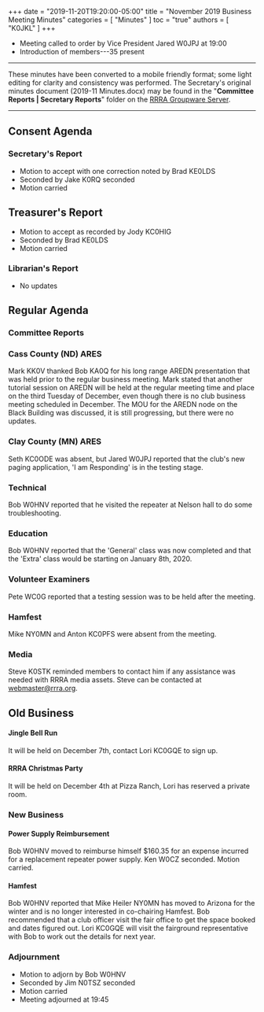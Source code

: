 +++
date = "2019-11-20T19:20:00-05:00"
title = "November 2019 Business Meeting Minutes"
categories = [ "Minutes" ]
toc = "true"
authors = [ "K0JKL" ]
+++
* Meeting called to order by Vice President Jared W0JPJ at 19:00
* Introduction of members---35 present

<!--more-->

---

These minutes have been converted to a mobile friendly format; some light
editing for clarity and consistency was performed. The Secretary's original
minutes document (2019-11 Minutes.docx) may be found in the
"**Committee Reports | Secretary Reports**" folder on the
[RRRA Groupware Server](https://cloud.rrra.org/). 

---

## Consent Agenda

### Secretary's Report
* Motion to accept with one correction noted by Brad KE0LDS 
* Seconded by Jake K0RQ seconded
* Motion carried

## Treasurer's Report
* Motion to accept as recorded by Jody KC0HIG 
* Seconded by Brad KE0LDS
* Motion carried

### Librarian's Report
* No updates

## Regular Agenda

### Committee Reports

### Cass County (ND) ARES

Mark KK0V thanked Bob KA0Q for his long range AREDN presentation that
was held prior to the regular business meeting. Mark stated that another
tutorial session on AREDN will be held at the regular meeting time and
place on the third Tuesday of December, even though there is no club
business meeting scheduled in December. The MOU for the AREDN node on
the Black Building was discussed, it is still progressing, but there
were no updates.

### Clay County (MN) ARES

Seth KC0ODE was absent, but Jared W0JPJ reported that the club's new
paging application, 'I am Responding' is in the testing stage.

### Technical

Bob W0HNV reported that he visited the repeater at Nelson hall to do
some troubleshooting.

### Education

Bob W0HNV reported that the 'General' class was now completed and that
the 'Extra' class would be starting on January 8th, 2020.

### Volunteer Examiners

Pete WC0G reported that a testing session was to be held after the
meeting.

### Hamfest

Mike NY0MN and Anton KC0PFS were absent from the meeting.

### Media

Steve K0STK reminded members to contact him if any assistance was needed
with RRRA media assets. Steve can be contacted at webmaster@rrra.org.

## Old Business

#### Jingle Bell Run

It will be held on December 7th, contact Lori KC0GQE to sign up.

#### RRRA Christmas Party

It will be held on December 4th at Pizza Ranch, Lori has reserved a
private room.

### New Business

#### Power Supply Reimbursement

Bob W0HNV moved to reimburse himself $160.35 for an expense incurred for
a replacement repeater power supply. Ken W0CZ seconded. Motion carried.

#### Hamfest

Bob W0HNV reported that Mike Heiler NY0MN has moved to Arizona for
the winter and is no longer interested in co-chairing Hamfest. Bob
recommended that a club officer visit the fair office to get the space
booked and dates figured out. Lori KC0GQE will visit the fairground
representative with Bob to work out the details for next year.

### Adjournment
* Motion to adjorn by Bob W0HNV
* Seconded by Jim N0TSZ seconded
* Motion carried
* Meeting adjourned at 19:45
